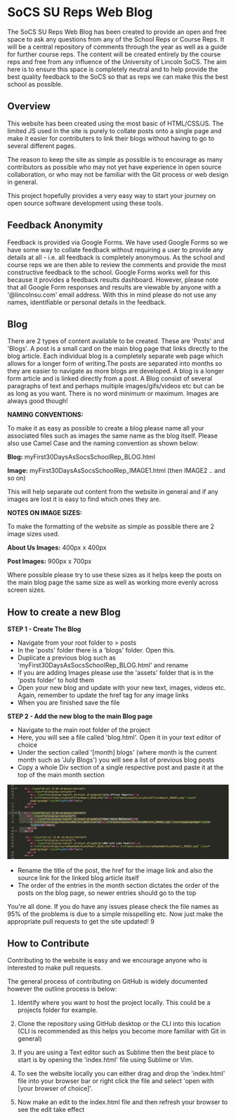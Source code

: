 # SoCS SU Reps Web Blog

The SoCS SU Reps Web Blog has been created to provide an open and free space to ask any questions from any of the School Reps or Course Reps. It will be a central repository of comments through the year as well as a guide for further course reps. The content will be created entirely by the course reps and free from any influence of the University of Lincoln SoCS. The aim here is to ensure this space is completely neutral and to help provide the best quality feedback to the SoCS so that as reps we can make this the best school as possible. 

## Overview

This website has been created using the most basic of HTML/CSS/JS. The limited JS used in the site is purely to collate posts onto a single page and make it easier for contributers to link their blogs without having to go to several different pages. 

The reason to keep the site as simple as possible is to encourage as many contributors as possible who may not yet have experience in open source collaboration, or who may not be familiar with the Git process or web design in general. 

This project hopefully provides a very easy way to start your journey on open source software development using these tools. 

## Feedback Anonymity

Feedback is provided via Google Forms. We have used Google Forms so we have some way to collate feedback without requiring a user to provide any details at all - i.e. all feedback is completely anonymous. As the school and course reps we are then able to review the comments and provide the most constructive feedback to the school. Google Forms works well for this because it provides a feedback results dashboard. However, please note that all Google Form responses and results are viewable by anyone with a '@lincolnsu.com' email address. With this in mind please do not use any names, identifiable or personal details in the feedback.  

## Blog

There are 2 types of content available to be created. These are 'Posts' and 'Blogs'. A post is a small card on the main blog page that links directly to the blog article. Each individual blog is a completely separate web page which allows for a longer form of writing.The posts are separated into months so they are easier to navigate as more blogs are developed. A blog is a longer form article and is linked directly from a post. A Blog consist of several paragraphs of text and perhaps multiple images/gifs/videos etc but can be as long as you want. There is no word minimum or maximum. Images are always good though!

**NAMING CONVENTIONS:**

To make it as easy as possible to create a blog please name all your associated files such as images the same name as the blog itself. Please also use Camel Case and the naming convention as shown below:

**Blog:**   myFirst30DaysAsSocsSchoolRep_BLOG.html

**Image:**   myFirst30DaysAsSocsSchoolRep_IMAGE1.html (then IMAGE2 .. and so on)

This will help separate out content from the website in general and if any images are lost it is easy to find which ones they are.

**NOTES ON IMAGE SIZES:**

To make the formatting of the website as simple as possible there are 2 image sizes used. 

**About Us Images:** 	400px x 400px

**Post Images:** 		900px x 700px

Where possible please try to use these sizes as it helps keep the posts on the main blog page the same size as well as working more evenly across screen sizes.

## How to create a new Blog

**STEP 1 - Create The Blog**

- Navigate from your root folder to > posts
- In the 'posts' folder there is a 'blogs' folder. Open this.
- Duplicate a previous blog such as 'myFirst30DaysAsSocsSchoolRep_BLOG.html' and rename
- If you are adding Images please use the 'assets' folder that is in the 'posts folder' to hold them
- Open your new blog and update with your new text, images, videos etc. Again, remember to update the href tag for any image links
- When you are finished save the file

**STEP 2 - Add the new blog to the main Blog page**

- Navigate to the main root folder of the project
- Here, you will see a file called 'blog.html'. Open it in your text editor of choice
- Under the section called '[month] blogs' (where month is the current month such as 'July Blogs') you will see a list of previous blog posts
- Copy a whole Div section of a single respective post and paste it at the top of the main month section

<p align="center"><img src="assets/blogsection.png"></p>

- Rename the title of the post, the href for the image link and also the source link for the linked blog article itself
- The order of the entries in the month section dictates the order of the posts on the blog page, so newer entries should go to the top

You're all done. If you do have any issues please check the file names as 95% of the problems is due to a simple misspelling etc. Now just make the appropriate pull requests to get the site updated! 9

## How to Contribute

Contributing to the website is easy and we encourage anyone who is interested to make pull requests. 

The general process of contributing on GitHub is widely documented however the outline process is below:

1. Identify where you want to host the project locally. This could be a projects folder for example. 

1. Clone the repository using GitHub desktop or the CLI into this location (CLI is recommended as this helps you become more familiar with Git in general)

1. If you are using a Text editor such as Sublime then the best place to start is by opening the 'index.html' file using Sublime or Vim.

1. To see the website locally you can either drag and drop the 'index.html' file into your browser bar or right click the file and select 'open with [your browser of choice]'.

1. Now make an edit to the index.html file and then refresh your browser to see the edit take effect





